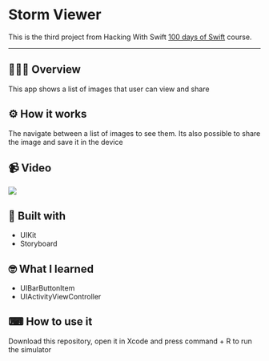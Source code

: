 <h1>Storm Viewer</h1>

This is the third project from Hacking With Swift [100 days of Swift](https://www.hackingwithswift.com/100) course.

---

## 💁🏽‍♂️ Overview

This app shows a list of images that user can view and share

## ⚙️ How it works

The navigate between a list of images to see them. Its also possible
to share the image and save it in the device

## 📹 Video

![](https://media.giphy.com/media/5qGEKzPQ9tubFRIT9I/giphy.gif)

## 🔨 Built with

- UIKit
- Storyboard

## 🤓 What I learned

* UIBarButtonItem
* UIActivityViewController

## ⌨ How to use it

Download this repository, open it in Xcode and press command + R
to run the simulator
